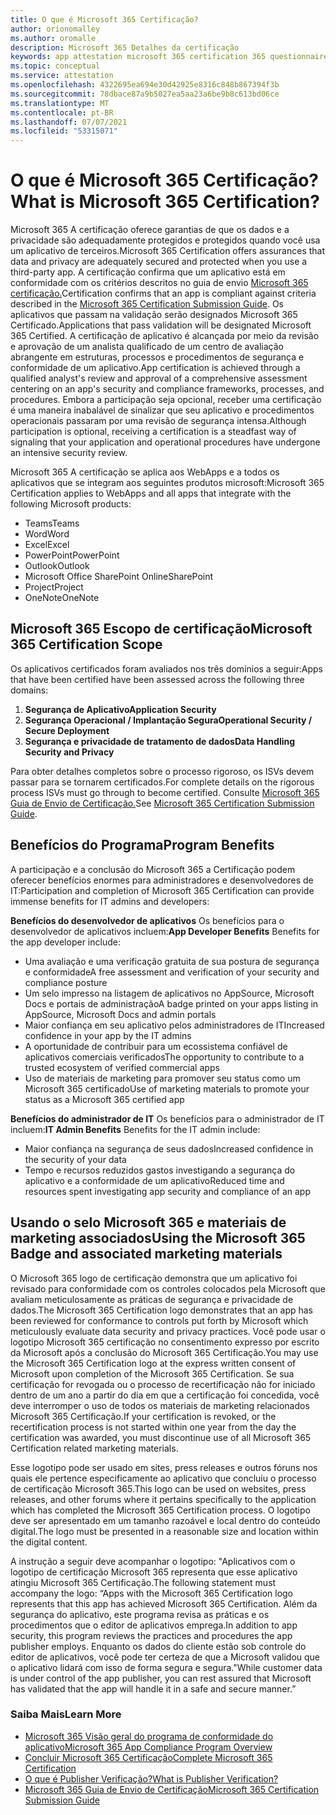 ```yaml
---
title: O que é Microsoft 365 Certificação?
author: orionomalley
ms.author: oromalle
description: Microsoft 365 Detalhes da certificação
keywords: app attestation microsoft 365 certification 365 questionnaire appSource
ms.topic: conceptual
ms.service: attestation
ms.openlocfilehash: 4322695ea694e30d42925e8316c848b867394f3b
ms.sourcegitcommit: 78dbace87a9b5027ea5aa23a6be9b8c613bd06ce
ms.translationtype: MT
ms.contentlocale: pt-BR
ms.lasthandoff: 07/07/2021
ms.locfileid: "53315071"
---
```

# <a name="what-is-microsoft-365-certification"></a><span data-ttu-id="7d22d-104">O que é Microsoft 365 Certificação?</span><span class="sxs-lookup"><span data-stu-id="7d22d-104">What is Microsoft 365 Certification?</span></span>

<span data-ttu-id="7d22d-105">Microsoft 365 A certificação oferece garantias de que os dados e a privacidade são adequadamente protegidos e protegidos quando você usa um aplicativo de terceiros.</span><span class="sxs-lookup"><span data-stu-id="7d22d-105">Microsoft 365 Certification offers assurances that data and privacy are adequately secured and protected when you use a third-party app.</span></span> <span data-ttu-id="7d22d-106">A certificação confirma que um aplicativo está em conformidade com os critérios descritos no guia de envio [Microsoft 365 certificação.](https://docs.microsoft.com/microsoft-365-app-certification/docs/certification-submission-guide)</span><span class="sxs-lookup"><span data-stu-id="7d22d-106">Certification confirms that an app is compliant against criteria described in the [Microsoft 365 Certification Submission Guide](https://docs.microsoft.com/microsoft-365-app-certification/docs/certification-submission-guide).</span></span> <span data-ttu-id="7d22d-107">Os aplicativos que passam na validação serão designados Microsoft 365 Certificado.</span><span class="sxs-lookup"><span data-stu-id="7d22d-107">Applications that pass validation will be designated Microsoft 365 Certified.</span></span>
<span data-ttu-id="7d22d-108">A certificação de aplicativo é alcançada por meio da revisão e aprovação de um analista qualificado de um centro de avaliação abrangente em estruturas, processos e procedimentos de segurança e conformidade de um aplicativo.</span><span class="sxs-lookup"><span data-stu-id="7d22d-108">App certification is achieved through a qualified analyst's review and approval of a comprehensive assessment centering on an app's security and compliance frameworks, processes, and procedures.</span></span> <span data-ttu-id="7d22d-109">Embora a participação seja opcional, receber uma certificação é uma maneira inabalável de sinalizar que seu aplicativo e procedimentos operacionais passaram por uma revisão de segurança intensa.</span><span class="sxs-lookup"><span data-stu-id="7d22d-109">Although participation is optional, receiving a certification is a steadfast way of signaling that your application and operational procedures have undergone an intensive security review.</span></span>

<span data-ttu-id="7d22d-110">Microsoft 365 A certificação se aplica aos WebApps e a todos os aplicativos que se integram aos seguintes produtos microsoft:</span><span class="sxs-lookup"><span data-stu-id="7d22d-110">Microsoft 365 Certification applies to WebApps and all apps that integrate with the following Microsoft products:</span></span>
- <span data-ttu-id="7d22d-111">Teams</span><span class="sxs-lookup"><span data-stu-id="7d22d-111">Teams</span></span>
- <span data-ttu-id="7d22d-112">Word</span><span class="sxs-lookup"><span data-stu-id="7d22d-112">Word</span></span>
- <span data-ttu-id="7d22d-113">Excel</span><span class="sxs-lookup"><span data-stu-id="7d22d-113">Excel</span></span>
- <span data-ttu-id="7d22d-114">PowerPoint</span><span class="sxs-lookup"><span data-stu-id="7d22d-114">PowerPoint</span></span>
- <span data-ttu-id="7d22d-115">Outlook</span><span class="sxs-lookup"><span data-stu-id="7d22d-115">Outlook</span></span>
- <span data-ttu-id="7d22d-116">Microsoft Office SharePoint Online</span><span class="sxs-lookup"><span data-stu-id="7d22d-116">SharePoint</span></span>
- <span data-ttu-id="7d22d-117">Project</span><span class="sxs-lookup"><span data-stu-id="7d22d-117">Project</span></span>
- <span data-ttu-id="7d22d-118">OneNote</span><span class="sxs-lookup"><span data-stu-id="7d22d-118">OneNote</span></span>

## <a name="microsoft-365-certification-scope"></a><span data-ttu-id="7d22d-119">Microsoft 365 Escopo de certificação</span><span class="sxs-lookup"><span data-stu-id="7d22d-119">Microsoft 365 Certification Scope</span></span>

<span data-ttu-id="7d22d-120">Os aplicativos certificados foram avaliados nos três domínios a seguir:</span><span class="sxs-lookup"><span data-stu-id="7d22d-120">Apps that have been certified have been assessed across the following three domains:</span></span>
1.  <span data-ttu-id="7d22d-121">**Segurança de Aplicativo**</span><span class="sxs-lookup"><span data-stu-id="7d22d-121">**Application Security**</span></span>
1.  <span data-ttu-id="7d22d-122">**Segurança Operacional / Implantação Segura**</span><span class="sxs-lookup"><span data-stu-id="7d22d-122">**Operational Security / Secure Deployment**</span></span>
1.  <span data-ttu-id="7d22d-123">**Segurança e privacidade de tratamento de dados**</span><span class="sxs-lookup"><span data-stu-id="7d22d-123">**Data Handling Security and Privacy**</span></span>

<span data-ttu-id="7d22d-124">Para obter detalhes completos sobre o processo rigoroso, os ISVs devem passar para se tornarem certificados.</span><span class="sxs-lookup"><span data-stu-id="7d22d-124">For complete details on the rigorous process ISVs must go through to become certified.</span></span> <span data-ttu-id="7d22d-125">Consulte [Microsoft 365 Guia de Envio de Certificação.](https://docs.microsoft.com/microsoft-365-app-certification/docs/certification-submission-guide)</span><span class="sxs-lookup"><span data-stu-id="7d22d-125">See [Microsoft 365 Certification Submission Guide](https://docs.microsoft.com/microsoft-365-app-certification/docs/certification-submission-guide).</span></span>

## <a name="program-benefits"></a><span data-ttu-id="7d22d-126">Benefícios do Programa</span><span class="sxs-lookup"><span data-stu-id="7d22d-126">Program Benefits</span></span>
<span data-ttu-id="7d22d-127">A participação e a conclusão do Microsoft 365 a Certificação podem oferecer benefícios enormes para administradores e desenvolvedores de IT:</span><span class="sxs-lookup"><span data-stu-id="7d22d-127">Participation and completion of Microsoft 365 Certification can provide immense benefits for IT admins and developers:</span></span>

<span data-ttu-id="7d22d-128">**Benefícios do desenvolvedor de aplicativos** Os benefícios para o desenvolvedor de aplicativos incluem:</span><span class="sxs-lookup"><span data-stu-id="7d22d-128">**App Developer Benefits** Benefits for the app developer include:</span></span> 
-   <span data-ttu-id="7d22d-129">Uma avaliação e uma verificação gratuita de sua postura de segurança e conformidade</span><span class="sxs-lookup"><span data-stu-id="7d22d-129">A free assessment and verification of your security and compliance posture</span></span>
-   <span data-ttu-id="7d22d-130">Um selo impresso na listagem de aplicativos no AppSource, Microsoft Docs e portais de administração</span><span class="sxs-lookup"><span data-stu-id="7d22d-130">A badge printed on your apps listing in AppSource, Microsoft Docs and admin portals</span></span>
-   <span data-ttu-id="7d22d-131">Maior confiança em seu aplicativo pelos administradores de IT</span><span class="sxs-lookup"><span data-stu-id="7d22d-131">Increased confidence in your app by the IT admins</span></span>
-   <span data-ttu-id="7d22d-132">A oportunidade de contribuir para um ecossistema confiável de aplicativos comerciais verificados</span><span class="sxs-lookup"><span data-stu-id="7d22d-132">The opportunity to contribute to a trusted ecosystem of verified commercial apps</span></span>
-   <span data-ttu-id="7d22d-133">Uso de materiais de marketing para promover seu status como um Microsoft 365 certificado</span><span class="sxs-lookup"><span data-stu-id="7d22d-133">Use of marketing materials to promote your status as a Microsoft 365 certified app</span></span>

<span data-ttu-id="7d22d-134">**Benefícios do administrador de IT** Os benefícios para o administrador de IT incluem:</span><span class="sxs-lookup"><span data-stu-id="7d22d-134">**IT Admin Benefits** Benefits for the IT admin include:</span></span>
-   <span data-ttu-id="7d22d-135">Maior confiança na segurança de seus dados</span><span class="sxs-lookup"><span data-stu-id="7d22d-135">Increased confidence in the security of your data</span></span>
-   <span data-ttu-id="7d22d-136">Tempo e recursos reduzidos gastos investigando a segurança do aplicativo e a conformidade de um aplicativo</span><span class="sxs-lookup"><span data-stu-id="7d22d-136">Reduced time and resources spent investigating app security and compliance of an app</span></span>

## <a name="using-the-microsoft-365-badge-and-associated-marketing-materials"></a><span data-ttu-id="7d22d-137">Usando o selo Microsoft 365 e materiais de marketing associados</span><span class="sxs-lookup"><span data-stu-id="7d22d-137">Using the Microsoft 365 Badge and associated marketing materials</span></span>
<span data-ttu-id="7d22d-138">O Microsoft 365 logo de certificação demonstra que um aplicativo foi revisado para conformidade com os controles colocados pela Microsoft que avaliam meticulosamente as práticas de segurança e privacidade de dados.</span><span class="sxs-lookup"><span data-stu-id="7d22d-138">The Microsoft 365 Certification logo demonstrates that an app has been reviewed for conformance to controls put forth by Microsoft which meticulously evaluate data security and privacy practices.</span></span> <span data-ttu-id="7d22d-139">Você pode usar o logotipo Microsoft 365 certificação no consentimento expresso por escrito da Microsoft após a conclusão do Microsoft 365 Certificação.</span><span class="sxs-lookup"><span data-stu-id="7d22d-139">You may use the Microsoft 365 Certification logo at the express written consent of Microsoft upon completion of the Microsoft 365 Certification.</span></span> <span data-ttu-id="7d22d-140">Se sua certificação for revogada ou o processo de recertificação não for iniciado dentro de um ano a partir do dia em que a certificação foi concedida, você deve interromper o uso de todos os materiais de marketing relacionados Microsoft 365 Certificação.</span><span class="sxs-lookup"><span data-stu-id="7d22d-140">If your certification is revoked, or the recertification process is not started within one year from the day the certification was awarded, you must discontinue use of all Microsoft 365 Certification related marketing materials.</span></span> 

<span data-ttu-id="7d22d-141">Esse logotipo pode ser usado em sites, press releases e outros fóruns nos quais ele pertence especificamente ao aplicativo que concluiu o processo de certificação Microsoft 365.</span><span class="sxs-lookup"><span data-stu-id="7d22d-141">This logo can be used on websites, press releases, and other forums where it pertains specifically to the application which has completed the Microsoft 365 Certification process.</span></span> <span data-ttu-id="7d22d-142">O logotipo deve ser apresentado em um tamanho razoável e local dentro do conteúdo digital.</span><span class="sxs-lookup"><span data-stu-id="7d22d-142">The logo must be presented in a reasonable size and location within the digital content.</span></span> 

<span data-ttu-id="7d22d-143">A instrução a seguir deve acompanhar o logotipo: "Aplicativos com o logotipo de certificação Microsoft 365 representa que esse aplicativo atingiu Microsoft 365 Certificação.</span><span class="sxs-lookup"><span data-stu-id="7d22d-143">The following statement must accompany the logo: “Apps with the Microsoft 365 Certification logo represents that this app has achieved Microsoft 365 Certification.</span></span> <span data-ttu-id="7d22d-144">Além da segurança do aplicativo, este programa revisa as práticas e os procedimentos que o editor de aplicativos emprega.</span><span class="sxs-lookup"><span data-stu-id="7d22d-144">In addition to app security, this program reviews the practices and procedures the app publisher employs.</span></span> <span data-ttu-id="7d22d-145">Enquanto os dados do cliente estão sob controle do editor de aplicativos, você pode ter certeza de que a Microsoft validou que o aplicativo lidará com isso de forma segura e segura."</span><span class="sxs-lookup"><span data-stu-id="7d22d-145">While customer data is under control of the app publisher, you can rest assured that Microsoft has validated that the app will handle it in a safe and secure manner.”</span></span>


### <a name="learn-more"></a><span data-ttu-id="7d22d-146">Saiba Mais</span><span class="sxs-lookup"><span data-stu-id="7d22d-146">Learn More</span></span>
* [<span data-ttu-id="7d22d-147">Microsoft 365 Visão geral do programa de conformidade do aplicativo</span><span class="sxs-lookup"><span data-stu-id="7d22d-147">Microsoft 365 App Compliance Program Overview</span></span>](~/overview.md)  
* [<span data-ttu-id="7d22d-148">Concluir Microsoft 365 Certificação</span><span class="sxs-lookup"><span data-stu-id="7d22d-148">Complete Microsoft 365 Certification</span></span>](~/docs/certification.md)  
* [<span data-ttu-id="7d22d-149">O que é Publisher Verificação?</span><span class="sxs-lookup"><span data-stu-id="7d22d-149">What is Publisher Verification?</span></span>](https://docs.microsoft.com/azure/active-directory/develop/publisher-verification-overview)
* [<span data-ttu-id="7d22d-150">Microsoft 365 Guia de Envio de Certificação</span><span class="sxs-lookup"><span data-stu-id="7d22d-150">Microsoft 365 Certification Submission Guide</span></span>](~/docs/certification-submission-guide.md)

